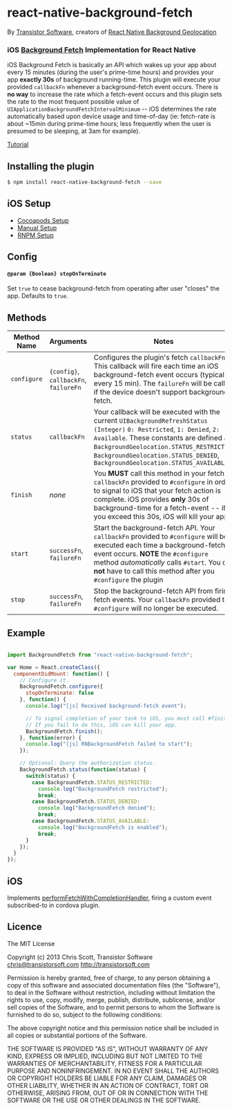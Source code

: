 react-native-background-fetch
==============================
By [Transistor Software](http://transistorsoft.com), creators of [React Native Background Geolocation](http://www.transistorsoft.com/shop/products/react-native-background-geolocation)

### iOS [Background Fetch](https://developer.apple.com/library/ios/documentation/UIKit/Reference/UIApplication_Class/#//apple_ref/occ/instm/UIApplication/setMinimumBackgroundFetchInterval:) Implementation for React Native

iOS Background Fetch is basically an API which wakes up your app about every 15 minutes (during the user's prime-time hours) and provides your app **exactly 30s** of background running-time.  This plugin will execute your provided `callbackFn` whenever a background-fetch event occurs.  There is **no way** to increase the rate which a fetch-event occurs and this plugin sets the rate to the most frequent possible value of `UIApplicationBackgroundFetchIntervalMinimum` -- iOS determines the rate automatically based upon device usage and time-of-day (ie: fetch-rate is about ~15min during prime-time hours; less frequently when the user is presumed to be sleeping, at 3am for example).

[Tutorial](http://www.doubleencore.com/2013/09/ios-7-background-fetch/)

## Installing the plugin ##

```Bash
$ npm install react-native-background-fetch --save
```

## iOS Setup
- [Cocoapods Setup](docs/INSTALL-COCOAPODS.md)
- [Manual Setup](docs/INSTALL.md)
- [RNPM Setup](docs/INSTALL-RNPM.md)

## Config 

#### `@param {Boolean} stopOnTerminate`

Set `true` to cease background-fetch from operating after user "closes" the app.  Defaults to `true`.

## Methods

| Method Name | Arguments | Notes
|---|---|---|
| `configure` | `{config}`, `callbackFn`, `failureFn` | Configures the plugin's fetch `callbackFn`.  This callback will fire each time an iOS background-fetch event occurs (typically every 15 min).  The `failureFn` will be called if the device doesn't support background-fetch. |
| `status` | `callbackFn` | Your callback will be executed with the current `UIBackgroundRefreshStatus (Integer)` `0: Restricted`, `1: Denied`, `2: Available`.  These constants are defined as `BackgroundGeolocation.STATUS_RESTRICTED`, `BackgroundGeolocation.STATUS_DENIED`, `BackgroundGeolocation.STATUS_AVAILABLE`|
| `finish` | *none* | You **MUST** call this method in your fetch `callbackFn` provided to `#configure` in order to signal to iOS that your fetch action is complete.  iOS provides **only** 30s of background-time for a fetch-event -- if you exceed this 30s, iOS will kill your app. |
| `start` | `successFn`, `failureFn` | Start the background-fetch API.  Your `callbackFn` provided to `#configure` will be executed each time a background-fetch event occurs.  **NOTE** the `#configure` method *automatically* calls `#start`.  You do **not** have to call this method after you `#configure` the plugin |
| `stop` | `successFn`, `failureFn` | Stop the background-fetch API from firing fetch events.  Your `callbackFn` provided to `#configure` will no longer be executed. |

## Example ##

```Javascript

import BackgroundFetch from "react-native-background-fetch";

var Home = React.createClass({
  componentDidMount: function() {
    // Configure it.
    BackgroundFetch.configure({
      stopOnTerminate: false
    }, function() {
      console.log("[js] Received background-fetch event");

      // To signal completion of your task to iOS, you must call #finish!
      // If you fail to do this, iOS can kill your app.
      BackgroundFetch.finish();
    }, function(error) {
      console.log("[js] RNBackgroundFetch failed to start");
    });

    // Optional: Query the authorization status.
    BackgroundFetch.status(function(status) {
      switch(status) {
        case BackgroundFetch.STATUS_RESTRICTED:
          console.log("BackgroundFetch restricted");
          break;
        case BackgroundFetch.STATUS_DENIED:
          console.log("BackgroundFetch denied");
          break;
        case BackgroundFetch.STATUS_AVAILABLE:
          console.log("BackgroundFetch is enabled");
          break;
      }
    });
  }
});
```

## iOS

Implements [performFetchWithCompletionHandler](https://developer.apple.com/library/ios/documentation/UIKit/Reference/UIApplicationDelegate_Protocol/Reference/Reference.html#//apple_ref/occ/intfm/UIApplicationDelegate/application:performFetchWithCompletionHandler:), firing a custom event subscribed-to in cordova plugin.

## Licence ##

The MIT License

Copyright (c) 2013 Chris Scott, Transistor Software <chris@transistorsoft.com>
http://transistorsoft.com

Permission is hereby granted, free of charge, to any person obtaining a copy
of this software and associated documentation files (the "Software"), to deal
in the Software without restriction, including without limitation the rights
to use, copy, modify, merge, publish, distribute, sublicense, and/or sell
copies of the Software, and to permit persons to whom the Software is
furnished to do so, subject to the following conditions:

The above copyright notice and this permission notice shall be included in
all copies or substantial portions of the Software.

THE SOFTWARE IS PROVIDED "AS IS", WITHOUT WARRANTY OF ANY KIND, EXPRESS OR
IMPLIED, INCLUDING BUT NOT LIMITED TO THE WARRANTIES OF MERCHANTABILITY,
FITNESS FOR A PARTICULAR PURPOSE AND NONINFRINGEMENT. IN NO EVENT SHALL THE
AUTHORS OR COPYRIGHT HOLDERS BE LIABLE FOR ANY CLAIM, DAMAGES OR OTHER
LIABILITY, WHETHER IN AN ACTION OF CONTRACT, TORT OR OTHERWISE, ARISING FROM,
OUT OF OR IN CONNECTION WITH THE SOFTWARE OR THE USE OR OTHER DEALINGS IN
THE SOFTWARE.

